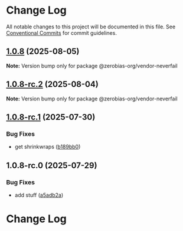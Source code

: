 # Change Log

All notable changes to this project will be documented in this file.
See [Conventional Commits](https://conventionalcommits.org) for commit guidelines.

## [1.0.8](https://github.com/zerobias-org/vendor/compare/@zerobias-org/vendor-neverfail@1.0.8-rc.2...@zerobias-org/vendor-neverfail@1.0.8) (2025-08-05)

**Note:** Version bump only for package @zerobias-org/vendor-neverfail





## [1.0.8-rc.2](https://github.com/zerobias-org/vendor/compare/@zerobias-org/vendor-neverfail@1.0.8-rc.1...@zerobias-org/vendor-neverfail@1.0.8-rc.2) (2025-08-04)

**Note:** Version bump only for package @zerobias-org/vendor-neverfail





## [1.0.8-rc.1](https://github.com/zerobias-org/vendor/compare/@zerobias-org/vendor-neverfail@1.0.8-rc.0...@zerobias-org/vendor-neverfail@1.0.8-rc.1) (2025-07-30)


### Bug Fixes

* get shrinkwraps ([b189bb0](https://github.com/zerobias-org/vendor/commit/b189bb0cf53ad66427530ccc0eab7824527942d3))





## 1.0.8-rc.0 (2025-07-29)


### Bug Fixes

* add stuff ([a5adb2a](https://github.com/zerobias-org/vendor/commit/a5adb2aecd0670c42e9077affecb6a047bf30fc6))





# Change Log
